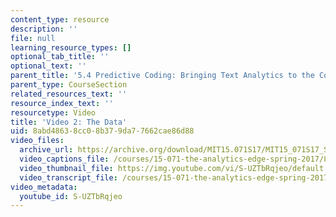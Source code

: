 ```yaml
---
content_type: resource
description: ''
file: null
learning_resource_types: []
optional_tab_title: ''
optional_text: ''
parent_title: '5.4 Predictive Coding: Bringing Text Analytics to the Courtroom  (Recitation)'
parent_type: CourseSection
related_resources_text: ''
resource_index_text: ''
resourcetype: Video
title: 'Video 2: The Data'
uid: 8abd4863-8cc0-8b37-9da7-7662cae86d88
video_files:
  archive_url: https://archive.org/download/MIT15.071S17/MIT15_071S17_Session_5.4.03_300k.mp4
  video_captions_file: /courses/15-071-the-analytics-edge-spring-2017/847f0c77872d5512ad57ed1ab5a72aa7_S-UZTbRqjeo.vtt
  video_thumbnail_file: https://img.youtube.com/vi/S-UZTbRqjeo/default.jpg
  video_transcript_file: /courses/15-071-the-analytics-edge-spring-2017/72f1f5ef5a42b0681592fb25d0c3e89e_S-UZTbRqjeo.pdf
video_metadata:
  youtube_id: S-UZTbRqjeo
---
```

